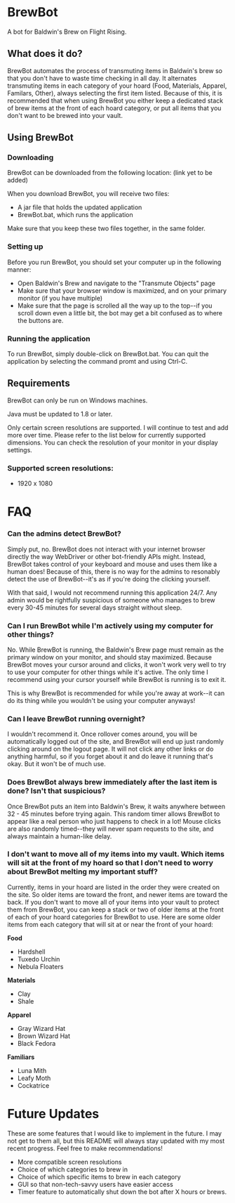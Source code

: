# BrewBot
A bot for Baldwin's Brew on Flight Rising.

## What does it do?
BrewBot automates the process of transmuting items in Baldwin's brew so that you don't have to waste time checking in all day.  It alternates transmuting items in each category of your hoard (Food, Materials, Apparel, Familars, Other), always selecting the first item listed.  Because of this, it is recommended that when using BrewBot you either keep a dedicated stack of brew items at the front of each hoard category, or put all items that you don't want to be brewed into your vault.

## Using BrewBot

### Downloading
BrewBot can be downloaded from the following location: (link yet to be added)

When you download BrewBot, you will receive two files:
* A jar file that holds the updated application
* BrewBot.bat, which runs the application

Make sure that you keep these two files together, in the same folder.

### Setting up

Before you run BrewBot, you should set your computer up in the following manner:

* Open Baldwin's Brew and navigate to the "Transmute Objects" page
* Make sure that your browser window is maximized, and on your primary monitor (if you have multiple)
* Make sure that the page is scrolled all the way up to the top--if you scroll down even a little bit, the bot may get a bit confused as to where the buttons are.

### Running the application
To run BrewBot, simply double-click on BrewBot.bat.  You can quit the application by selecting the command promt and using Ctrl-C.

## Requirements
BrewBot can only be run on Windows machines.

Java must be updated to 1.8 or later.

Only certain screen resolutions are supported.  I will continue to test and add more over time.  Please refer to the list below for currently supported dimensions.  You can check the resolution of your monitor in your display settings.

### Supported screen resolutions:
* 1920 x 1080

# FAQ

### Can the admins detect BrewBot?
Simply put, no.  BrewBot does not interact with your internet browser directly the way WebDriver or other bot-friendly APIs might.  Instead, BrewBot takes control of your keyboard and mouse and uses them like a human does!  Because of this, there is no way for the admins to resonably detect the use of BrewBot--it's as if you're doing the clicking yourself.

With that said, I would not recommend running this application 24/7.  Any admin would be rightfully suspicious of someone who manages to brew every 30-45 minutes for several days straight without sleep.

### Can I run BrewBot while I'm actively using my computer for other things?
No.  While BrewBot is running, the Baldwin's Brew page must remain as the primary window on your monitor, and should stay maximized.  Because BrewBot moves your cursor around and clicks, it won't work very well to try to use your computer for other things while it's active.  The only time I recommend using your cursor yourself while BrewBot is running is to exit it.

This is why BrewBot is recommended for while you're away at work--it can do its thing while you wouldn't be using your computer anyways!

### Can I leave BrewBot running overnight?
I wouldn't recommend it.  Once rollover comes around, you will be automatically logged out of the site, and BrewBot will end up just randomly clicking around on the logout page.  It will not click any other links or do anything harmful, so if you forget about it and do leave it running that's okay.  But it won't be of much use.

### Does BrewBot always brew immediately after the last item is done?  Isn't that suspicious?
Once BrewBot puts an item into Baldwin's Brew, it waits anywhere between 32 - 45 minutes before trying again.  This random timer allows BrewBot to appear like a real person who just happens to check in a lot!  Mouse clicks are also randomly timed--they will never spam requests to the site, and always maintain a human-like delay.

### I don't want to move all of my items into my vault.  Which items will sit at the front of my hoard so that I don't need to worry about BrewBot melting my important stuff?
Currently, items in your hoard are listed in the order they were created on the site.  So older items are toward the front, and newer items are toward the back.  If you don't want to move all of your items into your vault to protect them from BrewBot, you can keep a stack or two of older items at the front of each of your hoard categories for BrewBot to use.  Here are some older items from each category that will sit at or near the front of your hoard:

**Food**
* Hardshell
* Tuxedo Urchin
* Nebula Floaters

**Materials**
* Clay
* Shale

**Apparel**
* Gray Wizard Hat
* Brown Wizard Hat
* Black Fedora

**Familiars**
* Luna Mith
* Leafy Moth
* Cockatrice

# Future Updates
These are some features that I would like to implement in the future.  I may not get to them all, but this README will always stay updated with my most recent progress.  Feel free to make recommendations!
* More compatible screen resolutions
* Choice of which categories to brew in
* Choice of which specific items to brew in each category
* GUI so that non-tech-savvy users have easier access
* Timer feature to automatically shut down the bot after X hours or brews.
